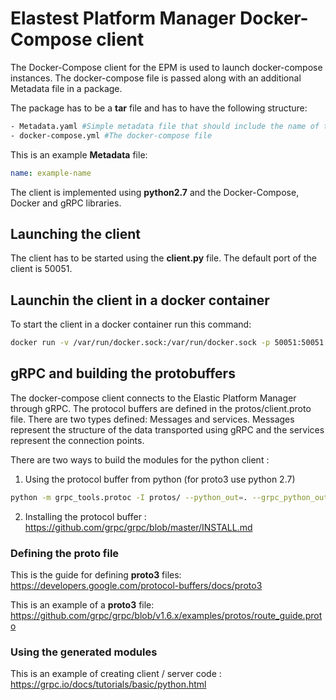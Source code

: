 # Elastest Platform Manager Docker-Compose client

The Docker-Compose client for the EPM is used to launch docker-compose instances. The docker-compose file is 
passed along with an additional Metadata file in a package. 

The package has to be a **tar** file and has to have the following structure:
```bash
- Metadata.yaml #Simple metadata file that should include the name of the package
- docker-compose.yml #The docker-compose file
```

This is an example **Metadata** file:
```yaml
name: example-name
```

The client is implemented using **python2.7** and the Docker-Compose, Docker and gRPC libraries.

## Launching the client

The client has to be started using the **client.py** file. The default port of the client is 50051.

## Launchin the client in a docker container

To start the client in a docker container run this command:
```bash
docker run -v /var/run/docker.sock:/var/run/docker.sock -p 50051:50051 --expose 50051 -i -t epm-compose-client
```

## gRPC and building the protobuffers

The docker-compose client connects to the Elastic Platform Manager through gRPC. 
The protocol buffers are defined in the protos/client.proto file. There are two types defined: Messages and services. 
Messages represent the structure of the data transported using gRPC and the services represent the connection points.

There are two ways to build the modules for the python client :

1) Using the protocol buffer from python (for proto3 use python 2.7)

```bash
python -m grpc_tools.protoc -I protos/ --python_out=. --grpc_python_out=. protos/client.proto
```

2) Installing the protocol buffer : https://github.com/grpc/grpc/blob/master/INSTALL.md

### Defining the proto file

This is the guide for defining **proto3** files: https://developers.google.com/protocol-buffers/docs/proto3

This is an example of a **proto3** file: https://github.com/grpc/grpc/blob/v1.6.x/examples/protos/route_guide.proto 

### Using the generated modules

This is an example of creating client / server code : https://grpc.io/docs/tutorials/basic/python.html
